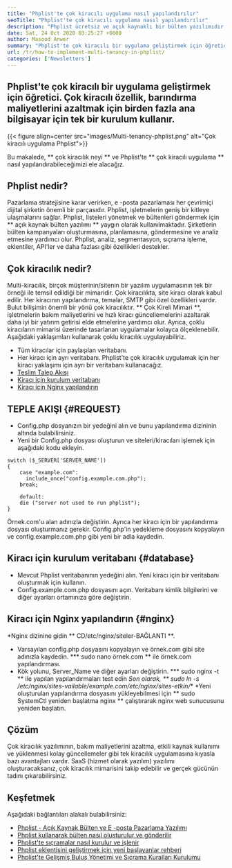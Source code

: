 ```yaml
---
title: "Phplist'te çok kiracılı uygulama nasıl yapılandırılır" 
seoTitle: "Phplist'te çok kiracılı uygulama nasıl yapılandırılır" 
description: "Phplist ücretsiz ve açık kaynaklı bir bülten yazılımıdır. Çok kiracılı uygulamayı yapılandırın ve bir uygulamanın birkaç örneğini paylaşılan bir ortamda çalıştırın." 
date: Sat, 24 Oct 2020 03:25:27 +0000
author: Masood Anwer
summary: "Phplist'te çok kiracılı bir uygulama geliştirmek için öğretici. Çok kiracılı özellik, barındırma maliyetlerini azaltmak için birden fazla ana bilgisayar için tek bir kurulum kullanır." 
url: /tr/how-to-implement-multi-tenancy-in-phplist/
categories: ['Newsletters']
---
```


## Phplist'te çok kiracılı bir uygulama geliştirmek için öğretici. Çok kiracılı özellik, barındırma maliyetlerini azaltmak için birden fazla ana bilgisayar için tek bir kurulum kullanır.

{{< figure align=center src="images/Multi-tenancy-phplist.png" alt="Çok kiracılı uygulama Phplist">}}

Bu makalede, ** çok kiracılık neyi ** ve Phplist'te ** çok kiracılı uygulama ** nasıl yapılandırabileceğimizi ele alacağız.

## Phplist nedir?
Pazarlama stratejisine karar verirken, e -posta pazarlaması her çevrimiçi dijital şirketin önemli bir parçasıdır. Phplist, işletmelerin geniş bir kitleye ulaşmalarını sağlar. Phplist, listeleri yönetmek ve bültenleri göndermek için ** açık kaynak bülten yazılımı ** yaygın olarak kullanılmaktadır. Şirketlerin bülten kampanyaları oluşturmasına, planlamasına, göndermesine ve analiz etmesine yardımcı olur. Phplist, analiz, segmentasyon, sıçrama işleme, eklentiler, API'ler ve daha fazlası gibi özellikleri destekler.

## Çok kiracılık nedir?
Multi-kiracılık, birçok müşterinin/sitenin bir yazılım uygulamasının tek bir örneği ile temsil edildiği bir mimaridir. Çok kiracılıkta, site kiracı olarak kabul edilir. Her kiracının yapılandırma, temalar, SMTP gibi özel özellikleri vardır.
Bulut bilişimin önemli bir yönü çok kiracılıktır. ** Çok Kireli Mimari **, işletmelerin bakım maliyetlerini ve hızlı kiracı güncellemelerini azaltarak daha iyi bir yatırım getirisi elde etmelerine yardımcı olur. Ayrıca, çoklu kiracıların mimarisi üzerinde tasarlanan uygulamalar kolayca ölçeklenebilir.
Aşağıdaki yaklaşımları kullanarak çoklu kiracılık uygulayabiliriz.
  * Tüm kiracılar için paylaşılan veritabanı.
  * Her kiracı için ayrı veritabanı.
Phplist'te çok kiracılık uygulamak için her kiracı yaklaşımı için ayrı bir veritabanı kullanacağız.
  * [Teslim Talep Akışı][1]
  * [Kiracı için kurulum veritabanı][2]
  * [Kiracı için Nginx yapılandırın][3]

## TEPLE AKIŞI {#REQUEST}
  * Config.php dosyanızın bir yedeğini alın ve bunu yapılandırma dizininin altında bulabilirsiniz.
  * Yeni bir Config.php dosyası oluşturun ve siteleri/kiracıları işlemek için aşağıdaki kodu ekleyin.
```
switch ($_SERVER['SERVER_NAME'])
{   
    case "example.com":
      include_once("config.example.com.php");
    break;
    
    default:
    die ("server not used to run phplist"); 
}
```
Örnek.com'u alan adınızla değiştirin. Ayrıca her kiracı için bir yapılandırma dosyası oluşturmanız gerekir. Config.php'in yedekleme dosyasını kopyalayın ve config.example.com.php gibi yeni bir adla kaydedin.

## Kiracı için kurulum veritabanı {#database}
  * Mevcut Phplist veritabanının yedeğini alın. Yeni kiracı için bir veritabanı oluşturmak için kullanın.
  * Config.example.com.php dosyasını açın. Veritabanı kimlik bilgilerini ve diğer ayarları ortamınıza göre değiştirin.

## Kiracı için Nginx yapılandırın {#nginx}
  *Nginx dizinine gidin ** CD/etc/nginx/siteler-BAĞLANTI **.
  * Varsayılan config.php dosyasını kopyalayın ve örnek.com gibi site adınızla kaydedin.
  *** sudo nano örnek.com ** ile örnek.com yapılandırması.
  * Kök yolunu, Server_Name ve diğer ayarları değiştirin.
  *** sudo nginx -t ** ile yapılan yapılandırmaları test edin
  *Son olarak, ** sudo ln -s /etc/nginx/sites-vailable/example.com/etc/nginx/sites-etkin/**
  *Yeni oluşturulan yapılandırma dosyasını yükleyebilmesi için ** sudo SystemCtl yeniden başlatma nginx ** çalıştırarak nginx web sunucusunu yeniden başlatın.

## Çözüm
Çok kiracılık yazılımının, bakım maliyetlerini azaltma, etkili kaynak kullanımı ve yüklenmesi kolay güncellemeler gibi tek kiracılık uygulamasına kıyasla bazı avantajları vardır. SaaS (hizmet olarak yazılım) yazılımı oluşturacaksanız, çok kiracılık mimarisini takip edebilir ve gerçek gücünün tadını çıkarabilirsiniz.

## Keşfetmek
Aşağıdaki bağlantıları alakalı bulabilirsiniz:
  * [Phplist - Açık Kaynak Bülten ve E -posta Pazarlama Yazılımı][4]
  * [Phplist kullanarak bülten nasıl oluşturulur ve gönderilir][5]
  * [Phplist'te sıçramalar nasıl kurulur ve işlenir][6]
  * [Phplist eklentisini geliştirmek için yeni başlayanlar rehberi][7]
  * [Phplist'te Gelişmiş Buluş Yönetimi ve Sıçrama Kuralları Kurulumu][8]

  
[1]: #request
[2]: #database
[3]: #nginx
[4]: https://products.containerize.com/newsletter/phplist
[5]: https://blog.containerize.com/newsletter/how-to-create-and-send-newsletter-using-phplist/
[6]: https://blog.containerize.com/newsletter/how-to-setup-and-process-bounces-in-phplist/
[7]: https://blog.containerize.com/newsletter/beginners-guide-to-develop-phplist-plugin/
[8]: https://blog.containerize.com/newsletter/setup-advanced-bounce-management-and-bounce-rules-in-phplist/
